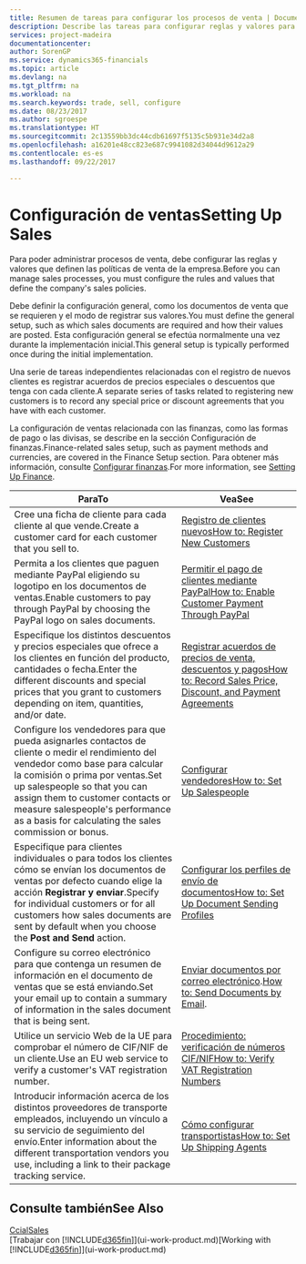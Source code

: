 ```yaml
---
title: Resumen de tareas para configurar los procesos de venta | Documentos de Microsoft
description: Describe las tareas para configurar reglas y valores para definir las directivas y los procesos de ventas.
services: project-madeira
documentationcenter: 
author: SorenGP
ms.service: dynamics365-financials
ms.topic: article
ms.devlang: na
ms.tgt_pltfrm: na
ms.workload: na
ms.search.keywords: trade, sell, configure
ms.date: 08/23/2017
ms.author: sgroespe
ms.translationtype: HT
ms.sourcegitcommit: 2c13559bb3dc44cdb61697f5135c5b931e34d2a8
ms.openlocfilehash: a16201e48cc823e687c9941082d34044d9612a29
ms.contentlocale: es-es
ms.lasthandoff: 09/22/2017

---
```

# <a name="setting-up-sales"></a><span data-ttu-id="e3e28-103">Configuración de ventas</span><span class="sxs-lookup"><span data-stu-id="e3e28-103">Setting Up Sales</span></span>
<span data-ttu-id="e3e28-104">Para poder administrar procesos de venta, debe configurar las reglas y valores que definen las políticas de venta de la empresa.</span><span class="sxs-lookup"><span data-stu-id="e3e28-104">Before you can manage sales processes, you must configure the rules and values that define the company's sales policies.</span></span>

<span data-ttu-id="e3e28-105">Debe definir la configuración general, como los documentos de venta que se requieren y el modo de registrar sus valores.</span><span class="sxs-lookup"><span data-stu-id="e3e28-105">You must define the general setup, such as which sales documents are required and how their values are posted.</span></span> <span data-ttu-id="e3e28-106">Esta configuración general se efectúa normalmente una vez durante la implementación inicial.</span><span class="sxs-lookup"><span data-stu-id="e3e28-106">This general setup is typically performed once during the initial implementation.</span></span>

<span data-ttu-id="e3e28-107">Una serie de tareas independientes relacionadas con el registro de nuevos clientes es registrar acuerdos de precios especiales o descuentos que tenga con cada cliente.</span><span class="sxs-lookup"><span data-stu-id="e3e28-107">A separate series of tasks related to registering new customers is to record any special price or discount agreements that you have with each customer.</span></span>

<span data-ttu-id="e3e28-108">La configuración de ventas relacionada con las finanzas, como las formas de pago o las divisas, se describe en la sección Configuración de finanzas.</span><span class="sxs-lookup"><span data-stu-id="e3e28-108">Finance-related sales setup, such as payment methods and currencies, are covered in the Finance Setup section.</span></span> <span data-ttu-id="e3e28-109">Para obtener más información, consulte [Configurar finanzas](finance-setup-finance.md).</span><span class="sxs-lookup"><span data-stu-id="e3e28-109">For more information, see [Setting Up Finance](finance-setup-finance.md).</span></span>

| <span data-ttu-id="e3e28-110">Para</span><span class="sxs-lookup"><span data-stu-id="e3e28-110">To</span></span> | <span data-ttu-id="e3e28-111">Vea</span><span class="sxs-lookup"><span data-stu-id="e3e28-111">See</span></span> |
| --- | --- |
| <span data-ttu-id="e3e28-112">Cree una ficha de cliente para cada cliente al que vende.</span><span class="sxs-lookup"><span data-stu-id="e3e28-112">Create a customer card for each customer that you sell to.</span></span> |[<span data-ttu-id="e3e28-113">Registro de clientes nuevos</span><span class="sxs-lookup"><span data-stu-id="e3e28-113">How to: Register New Customers</span></span>](sales-how-register-new-customers.md) |
| <span data-ttu-id="e3e28-114">Permita a los clientes que paguen mediante PayPal eligiendo su logotipo en los documentos de ventas.</span><span class="sxs-lookup"><span data-stu-id="e3e28-114">Enable customers to pay through PayPal by choosing the PayPal logo on sales documents.</span></span> |[<span data-ttu-id="e3e28-115">Permitir el pago de clientes mediante PayPal</span><span class="sxs-lookup"><span data-stu-id="e3e28-115">How to: Enable Customer Payment Through PayPal</span></span>](sales-how-enable-payment-service-extensions.md) |
| <span data-ttu-id="e3e28-116">Especifique los distintos descuentos y precios especiales que ofrece a los clientes en función del producto, cantidades o fecha.</span><span class="sxs-lookup"><span data-stu-id="e3e28-116">Enter the different discounts and special prices that you grant to customers depending on item, quantities, and/or date.</span></span> |[<span data-ttu-id="e3e28-117">Registrar acuerdos de precios de venta, descuentos y pagos</span><span class="sxs-lookup"><span data-stu-id="e3e28-117">How to: Record Sales Price, Discount, and Payment Agreements</span></span>](sales-how-record-sales-price-discount-payment-agreements.md) |
| <span data-ttu-id="e3e28-118">Configure los vendedores para que pueda asignarles contactos de cliente o medir el rendimiento del vendedor como base para calcular la comisión o prima por ventas.</span><span class="sxs-lookup"><span data-stu-id="e3e28-118">Set up salespeople so that you can assign them to customer contacts or measure salespeople's performance as a basis for calculating the sales commission or bonus.</span></span> |[<span data-ttu-id="e3e28-119">Configurar vendedores</span><span class="sxs-lookup"><span data-stu-id="e3e28-119">How to: Set Up Salespeople</span></span>](sales-how-setup-salespeople.md) |
| <span data-ttu-id="e3e28-120">Especifique para clientes individuales o para todos los clientes cómo se envían los documentos de ventas por defecto cuando elige la acción **Registrar y enviar**.</span><span class="sxs-lookup"><span data-stu-id="e3e28-120">Specify for individual customers or for all customers how sales documents are sent by default when you choose the **Post and Send** action.</span></span> |[<span data-ttu-id="e3e28-121">Configurar los perfiles de envío de documentos</span><span class="sxs-lookup"><span data-stu-id="e3e28-121">How to: Set Up Document Sending Profiles</span></span>](sales-how-setup-document-send-profiles.md) |
| <span data-ttu-id="e3e28-122">Configure su correo electrónico para que contenga un resumen de información en el documento de ventas que se está enviando.</span><span class="sxs-lookup"><span data-stu-id="e3e28-122">Set your email up to contain a summary of information in the sales document that is being sent.</span></span> |<span data-ttu-id="e3e28-123">[Enviar documentos por correo electrónico](ui-how-send-documents-email.md).</span><span class="sxs-lookup"><span data-stu-id="e3e28-123">[How to: Send Documents by Email](ui-how-send-documents-email.md).</span></span> |
|<span data-ttu-id="e3e28-124">Utilice un servicio Web de la UE para comprobar el número de CIF/NIF de un cliente.</span><span class="sxs-lookup"><span data-stu-id="e3e28-124">Use an EU web service to verify a customer's VAT registration number.</span></span>|[<span data-ttu-id="e3e28-125">Procedimiento: verificación de números CIF/NIF</span><span class="sxs-lookup"><span data-stu-id="e3e28-125">How to: Verify VAT Registration Numbers</span></span>](sales-how-to-verify-vat-registration-numbers.md)|
|<span data-ttu-id="e3e28-126">Introducir información acerca de los distintos proveedores de transporte empleados, incluyendo un vínculo a su servicio de seguimiento del envío.</span><span class="sxs-lookup"><span data-stu-id="e3e28-126">Enter information about the different transportation vendors you use, including a link to their package tracking service.</span></span>|[<span data-ttu-id="e3e28-127">Cómo configurar transportistas</span><span class="sxs-lookup"><span data-stu-id="e3e28-127">How to: Set Up Shipping Agents</span></span>](sales-how-to-set-up-shipping-agents.md)|

## <a name="see-also"></a><span data-ttu-id="e3e28-128">Consulte también</span><span class="sxs-lookup"><span data-stu-id="e3e28-128">See Also</span></span>
[<span data-ttu-id="e3e28-129">Ccial</span><span class="sxs-lookup"><span data-stu-id="e3e28-129">Sales</span></span>](sales-manage-sales.md)  
<span data-ttu-id="e3e28-130">[Trabajar con [!INCLUDE[d365fin](includes/d365fin_md.md)]](ui-work-product.md)</span><span class="sxs-lookup"><span data-stu-id="e3e28-130">[Working with [!INCLUDE[d365fin](includes/d365fin_md.md)]](ui-work-product.md)</span></span>


